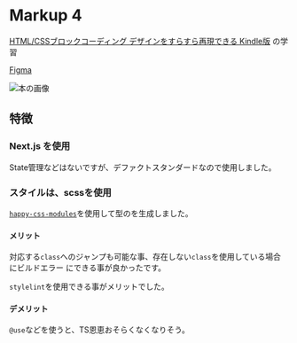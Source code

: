# Markup 4

[HTML/CSSブロックコーディング デザインをすらすら再現できる Kindle版](https://www.amazon.co.jp/gp/product/B0BHYYSWYQ/ref=ppx_yo_dt_b_d_asin_title_o00?ie=UTF8&psc=1) の学習

[Figma](https://www.figma.com/file/WsqRZ49ELc0HRXERQH9ahm/design-block-coding?type=design&t=8fRvhIjnYBBBx4Uc-6)

![本の画像](https://m.media-amazon.com/images/I/51XJwUqsahL.jpg)

## 特徴

### Next.js を使用

State管理などはないですが、デファクトスタンダードなので使用しました。

### スタイルは、scssを使用

[`happy-css-modules`](https://github.com/mizdra/happy-css-modules)を使用して型のを生成しました。

#### メリット

対応する`class`へのジャンプも可能な事、存在しない`class`を使用している場合にビルドエラー
にできる事が良かったです。

`stylelint`を使用できる事がメリットでした。

#### デメリット

`@use`などを使うと、TS恩恵おそらくなくなりそう。

